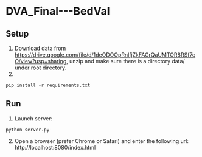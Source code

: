 # DVA_Final---BedVal
## Setup
1. Download data from https://drive.google.com/file/d/1deODOOpRnlfjZkFAGrQaUMTOR8RSf7cO/view?usp=sharing, unzip and make sure there is a directory data/ under root directory.
2. 
```
pip install -r requirements.txt
```
## Run
1. Launch server: 
```
python server.py
```
2. Open a browser (prefer Chrome or Safari) and enter the following url:
	http://localhost:8080/index.html